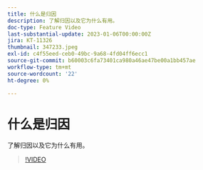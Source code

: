 ```yaml
---
title: 什么是归因
description: 了解归因以及它为什么有用。
doc-type: Feature Video
last-substantial-update: 2023-01-06T00:00:00Z
jira: KT-11326
thumbnail: 347233.jpeg
exl-id: c4f55eed-ceb0-49bc-9a68-4fd04ff6ecc1
source-git-commit: b60003c6fa73401ca980a46ae47be00a1bb457ae
workflow-type: tm+mt
source-wordcount: '22'
ht-degree: 0%

---
```


# 什么是归因

了解归因以及它为什么有用。

>[!VIDEO](https://video.tv.adobe.com/v/347233/?quality=12&learn=on)
